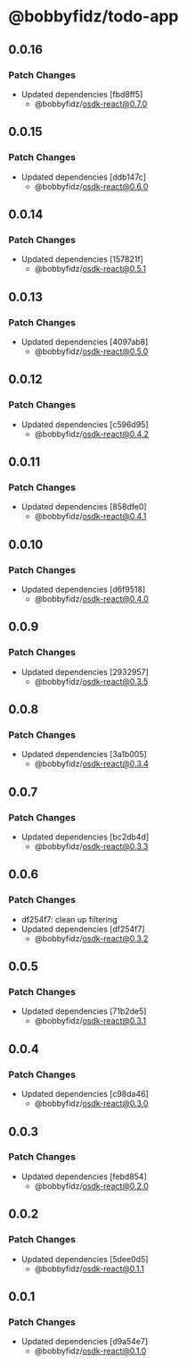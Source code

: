 # @bobbyfidz/todo-app

## 0.0.16

### Patch Changes

- Updated dependencies [fbd8ff5]
    - @bobbyfidz/osdk-react@0.7.0

## 0.0.15

### Patch Changes

- Updated dependencies [ddb147c]
    - @bobbyfidz/osdk-react@0.6.0

## 0.0.14

### Patch Changes

- Updated dependencies [157821f]
    - @bobbyfidz/osdk-react@0.5.1

## 0.0.13

### Patch Changes

- Updated dependencies [4097ab8]
    - @bobbyfidz/osdk-react@0.5.0

## 0.0.12

### Patch Changes

- Updated dependencies [c596d95]
    - @bobbyfidz/osdk-react@0.4.2

## 0.0.11

### Patch Changes

- Updated dependencies [858dfe0]
    - @bobbyfidz/osdk-react@0.4.1

## 0.0.10

### Patch Changes

- Updated dependencies [d6f9518]
    - @bobbyfidz/osdk-react@0.4.0

## 0.0.9

### Patch Changes

- Updated dependencies [2932957]
    - @bobbyfidz/osdk-react@0.3.5

## 0.0.8

### Patch Changes

- Updated dependencies [3a1b005]
    - @bobbyfidz/osdk-react@0.3.4

## 0.0.7

### Patch Changes

- Updated dependencies [bc2db4d]
    - @bobbyfidz/osdk-react@0.3.3

## 0.0.6

### Patch Changes

- df254f7: clean up filtering
- Updated dependencies [df254f7]
    - @bobbyfidz/osdk-react@0.3.2

## 0.0.5

### Patch Changes

- Updated dependencies [71b2de5]
    - @bobbyfidz/osdk-react@0.3.1

## 0.0.4

### Patch Changes

- Updated dependencies [c98da46]
    - @bobbyfidz/osdk-react@0.3.0

## 0.0.3

### Patch Changes

- Updated dependencies [febd854]
    - @bobbyfidz/osdk-react@0.2.0

## 0.0.2

### Patch Changes

- Updated dependencies [5dee0d5]
    - @bobbyfidz/osdk-react@0.1.1

## 0.0.1

### Patch Changes

- Updated dependencies [d9a54e7]
    - @bobbyfidz/osdk-react@0.1.0
